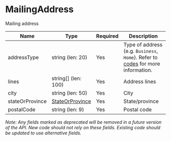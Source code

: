 # MailingAddress

Mailing address

| Name | Type | Required | Description |
| - | - | - | - |
| addressType | string (len: 20) | Yes | Type of address (e.g. `Business`, `Home`). Refer to [codes](https://github.com/fsmb/api-docs/tree/master/docs/codes) for more information. |
| lines | string[] (len: 100) | Yes | Address lines |
| city | string (len: 50) | Yes | City |
| stateOrProvince | [StateOrProvince](state-or-province.md) | Yes | State/province |
| postalCode | string (len: 9) | Yes | Postal code |

*Note: Any fields marked as deprecated will be removed in a future version of the API. New code should not rely on these fields. Existing code should be updated to use alternative fields.*
